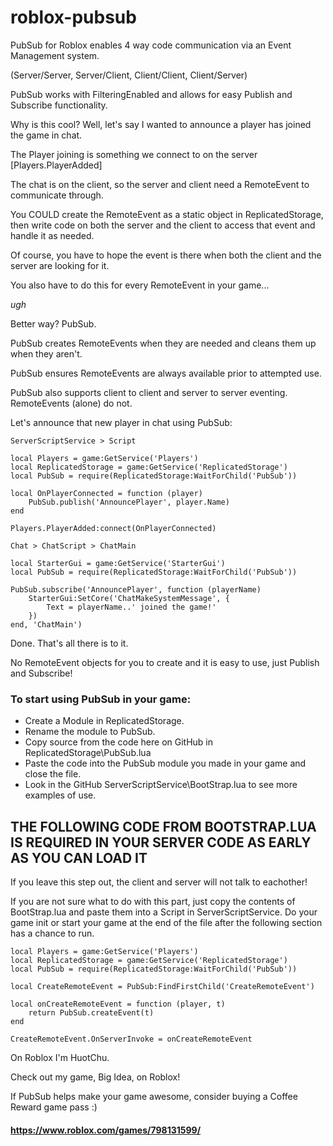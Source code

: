 # roblox-pubsub

PubSub for Roblox enables 4 way code communication via an Event Management system.

(Server/Server, Server/Client, Client/Client, Client/Server)


PubSub works with FilteringEnabled and allows for easy Publish and Subscribe functionality.

Why is this cool? Well, let's say I wanted to announce a player has joined the game in chat.

The Player joining is something we connect to on the server [Players.PlayerAdded]

The chat is on the client, so the server and client need a RemoteEvent to communicate through.

You COULD create the RemoteEvent as a static object in ReplicatedStorage, then write code on
both the server and the client to access that event and handle it as needed.

Of course, you have to hope the event is there when both the client and the server are looking for it.

You also have to do this for every RemoteEvent in your game...

*ugh*

Better way? PubSub.

PubSub creates RemoteEvents when they are needed and cleans them up when they aren't.

PubSub ensures RemoteEvents are always available prior to attempted use.

PubSub also supports client to client and server to server eventing. RemoteEvents (alone) do not.


Let's announce that new player in chat using PubSub:

`ServerScriptService > Script`

```
local Players = game:GetService('Players')
local ReplicatedStorage = game:GetService('ReplicatedStorage')
local PubSub = require(ReplicatedStorage:WaitForChild('PubSub'))

local OnPlayerConnected = function (player)
    PubSub.publish('AnnouncePlayer', player.Name)
end

Players.PlayerAdded:connect(OnPlayerConnected)
```

`Chat > ChatScript > ChatMain`

```
local StarterGui = game:GetService('StarterGui')
local PubSub = require(ReplicatedStorage:WaitForChild('PubSub'))

PubSub.subscribe('AnnouncePlayer', function (playerName)
	StarterGui:SetCore('ChatMakeSystemMessage', {
		Text = playerName..' joined the game!'
	})
end, 'ChatMain')
```

Done. That's all there is to it.

No RemoteEvent objects for you to create and it is easy to use, just Publish and Subscribe!


### To start using PubSub in your game:
+ Create a Module in ReplicatedStorage.
+ Rename the module to PubSub.
+ Copy source from the code here on GitHub in ReplicatedStorage\PubSub.lua
+ Paste the code into the PubSub module you made in your game and close the file.
+ Look in the GitHub ServerScriptService\BootStrap.lua to see more examples of use.

## THE FOLLOWING CODE FROM BOOTSTRAP.LUA IS REQUIRED IN YOUR SERVER CODE AS EARLY AS YOU CAN LOAD IT
If you leave this step out, the client and server will not talk to eachother!

If you are not sure what to do with this part, just copy the contents of BootStrap.lua
and paste them into a Script in ServerScriptService. Do your game init or start your game
at the end of the file after the following section has a chance to run.
```
local Players = game:GetService('Players')
local ReplicatedStorage = game:GetService('ReplicatedStorage')
local PubSub = require(ReplicatedStorage:WaitForChild('PubSub'))

local CreateRemoteEvent = PubSub:FindFirstChild('CreateRemoteEvent')

local onCreateRemoteEvent = function (player, t)
    return PubSub.createEvent(t)
end

CreateRemoteEvent.OnServerInvoke = onCreateRemoteEvent
```
On Roblox I'm HuotChu.

Check out my game, Big Idea, on Roblox!

If PubSub helps make your game awesome, consider buying a Coffee Reward game pass :)
#### https://www.roblox.com/games/798131599/
